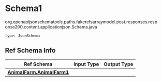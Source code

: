 # Schema1
org.openapijsonschematools.paths.fakerefsarraymodel.post.responses.response200.content.applicationjson.Schema.java
```
type: JsonSchema
```

## Ref Schema Info
Ref Schema | Input Type | Output Type
---------- | ---------- | -----------
[**AnimalFarm.AnimalFarm1**](../../../../../../../../components/schemas/AnimalFarm.md) |  | 

